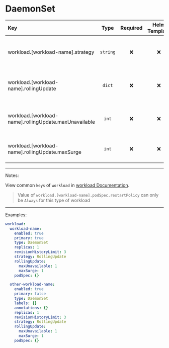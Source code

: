 # DaemonSet

| Key                                                   |   Type   | Required | Helm Template |                     Default                     | Description                                                          |
| :---------------------------------------------------- | :------: | :------: | :-----------: | :---------------------------------------------: | :------------------------------------------------------------------- |
| workload.[workload-name].strategy                     | `string` |    ❌    |      ❌       |                 `RollingUpdate`                 | Define the strategy of the workload (OnDelete, RollingUpdate)        |
| workload.[workload-name].rollingUpdate                |  `dict`  |    ❌    |      ❌       |                      `{}`                       | Holds the rollingUpdate options, Only when strategy is RollingUpdate |
| workload.[workload-name].rollingUpdate.maxUnavailable |  `int`   |    ❌    |      ❌       | `{{ .Values.fallbackDefaults.maxUnavailable }}` | Define the maxUnavailable, Only when strategy is RollingUpdate       |
| workload.[workload-name].rollingUpdate.maxSurge       |  `int`   |    ❌    |      ❌       |    `{{ .Values.fallbackDefaults.maxSurge }}`    | Define the maxSurge, Only when strategy is RollingUpdate             |

---

Notes:

View common `keys` of `workload` in [workload Documentation](workload.md).

> Value of `workload.[workload-name].podSpec.restartPolicy` can only be `Always` for this type of workload

---

Examples:

```yaml
workload:
  workload-name:
    enabled: true
    primary: true
    type: DaemonSet
    replicas: 1
    revisionHistoryLimit: 3
    strategy: RollingUpdate
    rollingUpdate:
      maxUnavailable: 1
      maxSurge: 1
    podSpec: {}

  other-workload-name:
    enabled: true
    primary: false
    type: DaemonSet
    labels: {}
    annotations: {}
    replicas: 1
    revisionHistoryLimit: 3
    strategy: RollingUpdate
    rollingUpdate:
      maxUnavailable: 1
      maxSurge: 1
    podSpec: {}
```
